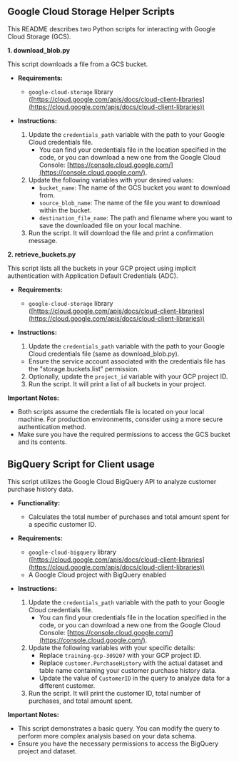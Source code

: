 ## Google Cloud Storage Helper Scripts

This README describes two Python scripts for interacting with Google Cloud Storage (GCS).

**1. download_blob.py**

This script downloads a file from a GCS bucket.

* **Requirements:**
    * `google-cloud-storage` library ([https://cloud.google.com/apis/docs/cloud-client-libraries](https://cloud.google.com/apis/docs/cloud-client-libraries))

* **Instructions:**
    1. Update the `credentials_path` variable with the path to your Google Cloud credentials file.
        * You can find your credentials file in the location specified in the code, or you can download a new one from the Google Cloud Console: [https://console.cloud.google.com/](https://console.cloud.google.com/).
    2. Update the following variables with your desired values:
        * `bucket_name`: The name of the GCS bucket you want to download from.
        * `source_blob_name`: The name of the file you want to download within the bucket.
        * `destination_file_name`: The path and filename where you want to save the downloaded file on your local machine.
    3. Run the script. It will download the file and print a confirmation message.

**2. retrieve_buckets.py**

This script lists all the buckets in your GCP project using implicit authentication with Application Default Credentials (ADC).

* **Requirements:**
    * `google-cloud-storage` library ([https://cloud.google.com/apis/docs/cloud-client-libraries](https://cloud.google.com/apis/docs/cloud-client-libraries))

* **Instructions:**
    1. Update the `credentials_path` variable with the path to your Google Cloud credentials file (same as download_blob.py).
    * Ensure the service account associated with the credentials file has the "storage.buckets.list" permission.
    2. Optionally, update the `project_id` variable with your GCP project ID.
    3. Run the script. It will print a list of all buckets in your project.

**Important Notes:**

* Both scripts assume the credentials file is located on your local machine. For production environments, consider using a more secure authentication method.
* Make sure you have the required permissions to access the GCS bucket and its contents.


## BigQuery Script for Client usage

This script utilizes the Google Cloud BigQuery API to analyze customer purchase history data.

* **Functionality:**
    * Calculates the total number of purchases and total amount spent for a specific customer ID.

* **Requirements:**
    * `google-cloud-bigquery` library ([https://cloud.google.com/apis/docs/cloud-client-libraries](https://cloud.google.com/apis/docs/cloud-client-libraries))
    * A Google Cloud project with BigQuery enabled

* **Instructions:**
    1. Update the `credentials_path` variable with the path to your Google Cloud credentials file.
        * You can find your credentials file in the location specified in the code, or you can download a new one from the Google Cloud Console: [https://console.cloud.google.com/](https://console.cloud.google.com/).
    2. Update the following variables with your specific details:
        * Replace `training-gcp-309207` with your GCP project ID.
        * Replace `customer.PurchaseHistory` with the actual dataset and table name containing your customer purchase history data.
        * Update the value of `CustomerID` in the query to analyze data for a different customer.
    3. Run the script. It will print the customer ID, total number of purchases, and total amount spent.

**Important Notes:**

* This script demonstrates a basic query. You can modify the query to perform more complex analysis based on your data schema.
* Ensure you have the necessary permissions to access the BigQuery project and dataset.
